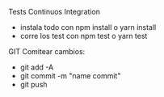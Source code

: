 Tests Continuos Integration

- instala todo con npm install o yarn install
- corre los test con npm test o yarn test


GIT
Comitear cambios:
- git add -A
- git commit -m "name commit"
- git push
